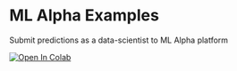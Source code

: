 # ML Alpha Examples
Submit predictions as a data-scientist to ML Alpha platform

<a target="_blank" href="https://colab.research.google.com/github/mlalpha/example-scripts/blob/master/datascientist-example.ipynb">
  <img src="https://colab.research.google.com/assets/colab-badge.svg" alt="Open In Colab"/>
</a>


